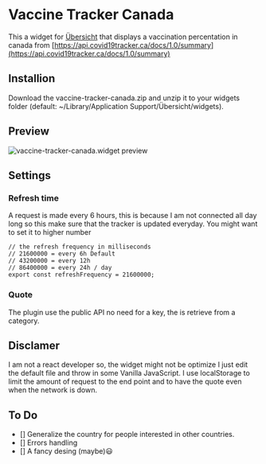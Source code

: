 # Vaccine Tracker Canada

This a widget for [Übersicht](http://tracesof.net/uebersicht/) that displays a vaccination percentation in canada from [https://api.covid19tracker.ca/docs/1.0/summary](https://api.covid19tracker.ca/docs/1.0/summary)

## Installion

Download the vaccine-tracker-canada.zip and unzip it to your widgets folder (default: ~/Library/Application Support/Übersicht/widgets).

## Preview

![vaccine-tracker-canada.widget preview](vaccine-tracker-canada.png)

## Settings

### Refresh time

A request is made every 6 hours, this is because I am not connected all day long so this make sure that the tracker is updated everyday. You might want to set it to higher number

	// the refresh frequency in milliseconds
	// 21600000 = every 6h Default
	// 43200000 = every 12h
	// 86400000 = every 24h / day
	export const refreshFrequency = 21600000;

### Quote

The plugin use the public API no need for a key, the is retrieve from a category.

## Disclamer

I am not a react developer so, the widget might not be optimize I just edit the default file and throw in some Vanilla JavaScript.
I use localStorage to limit the amount of request to the end point and to have the quote even when the network is down.

## To Do

- [] Generalize the country for people interested in other countries.
- [] Errors handling
- [] A fancy desing (maybe)😃